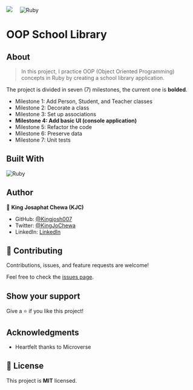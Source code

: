 ![](https://img.shields.io/badge/Microverse-blueviolet)  &nbsp; &nbsp;  ![Ruby](https://img.shields.io/badge/ruby-%23CC342D.svg?style=for-the-badge&logo=ruby&logoColor=white)

# OOP School Library

## About 

> In this project, I practice OOP (Object Oriented Programming) concepts in Ruby by creating a school library application. 

The project is divided in seven (7) milestones, the current one is **bolded**.

- Milestone 1: Add Person, Student, and Teacher classes
- Milestone 2: Decorate a class
- Milestone 3: Set up associations
- **Milestone 4: Add basic UI (console application)**
- Milestone 5: Refactor the code
- Milestone 6: Preserve data
- Milestone 7: Unit tests


## Built With

![Ruby](https://img.shields.io/badge/ruby-%23CC342D.svg?style=for-the-badge&logo=ruby&logoColor=white)


## Author

👤 **King Josaphat Chewa (KJC)**

- GitHub: [@Kingjosh007](https://github.com/Kingjosh007)
- Twitter: [@KingJoChewa](https://twitter.com/KingJoChewa)
- LinkedIn: [LinkedIn](https://www.linkedin.com/in/king-josaphat-chewa/)


## 🤝 Contributing

Contributions, issues, and feature requests are welcome!

Feel free to check the [issues page](../../issues/).

## Show your support

Give a ⭐️ if you like this project!

## Acknowledgments

- Heartfelt thanks to Microverse

## 📝 License

This project is **MIT** licensed.
